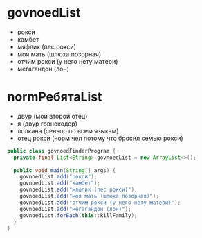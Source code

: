 # govnoedList
- рокси
- камбет
- мяфлик (пес рокси)
- моя мать (шлюха позорная)
- отчим рокси (у него нету матери)
- мегагандон (лон)

# normРебятаList
- двур (мой второй отец)
- я (двур говнокодер)
- лолкана (сеньор по всем языкам)
- отец рокси (норм чел потому что бросил семью рокси)

```java
public class govnoedFinderProgram {
  private final List<String> govnoedList = new ArrayList<>();
  
  public void main(String[] args) {
    govnoedList.add("рокси");
    govnoedList.add("камбет");
    govnoedList.add("мяфлик (пес рокси)");
    govnoedList.add("моя мать (шлюха позорная)");
    govnoedList.add("отчим рокси (у него нету матери)");
    govnoedList.add("мегагандон (лон)");
    govnoedList.forEach(this::killFamily);
  }
}
```
